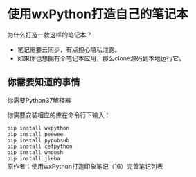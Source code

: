 <h1>使用wxPython打造自己的笔记本</h1>
<quo>为什么打造一款这样的笔记本？</quo>
<ul><li>笔记需要云同步，有点担心隐私泄露。</li>
<li>如果你也想拥有个笔记本应用，那么clone源码到本地运行它。</li>
</ul>
<h2>你需要知道的事情</h2>
<p>你需要Python37解释器</p>
<p>你需要安装相应的库在命令行下输入：</p>
<code>pip install wxpython</code>
<br>
<code>pip install peewee</code>
<br>
<code>pip install pypubsub</code>
<br>
<code>pip install cefpython</code>
<br>
<code>pip install whoosh</code>
<br>
<code>pip install jieba</code>
<br>
原作者：<a src="https://www.zhihu.com/people/ac2190/posts">使用wxPython打造印象笔记（16）完善笔记列表</a>
